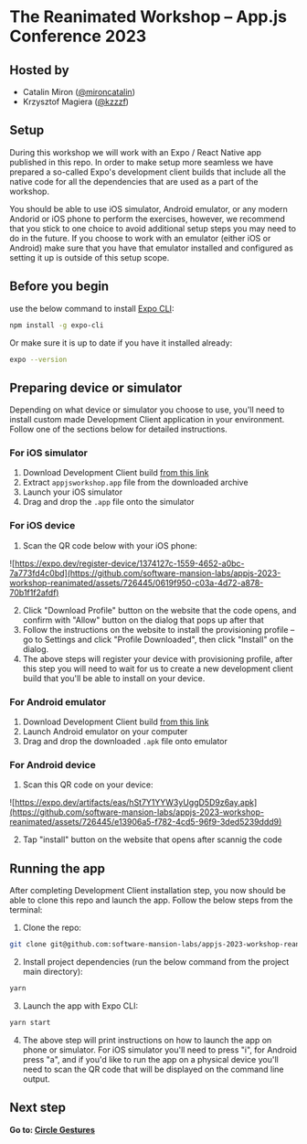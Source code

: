 # The Reanimated Workshop – App.js Conference 2023

## Hosted by

- Catalin Miron ([@mironcatalin](https://twitter.com/mironcatalin))
- Krzysztof Magiera ([@kzzzf](https://twitter.com/kzzzf))

## Setup

During this workshop we will work with an Expo / React Native app published in this repo.
In order to make setup more seamless we have prepared a so-called Expo's development client builds that include all the native code for all the dependencies that are used as a part of the workshop.

You should be able to use iOS simulator, Android emulator, or any modern Andorid or iOS phone to perform the exercises, however, we recommend that you stick to one choice to avoid additional setup steps you may need to do in the future.
If you choose to work with an emulator (either iOS or Android) make sure that you have that emulator installed and configured as setting it up is outside of this setup scope.

## Before you begin

use the below command to install [Expo CLI](https://docs.expo.dev/workflow/expo-cli/):

```bash
npm install -g expo-cli
```

Or make sure it is up to date if you have it installed already:

```bash
expo --version
```

## Preparing device or simulator

Depending on what device or simulator you choose to use, you'll need to install custom made Development Client application in your environment.
Follow one of the sections below for detailed instructions.

### For iOS simulator

1. Download Development Client build [from this link](https://expo.dev/artifacts/eas/phT7AmUZJsdTwkVZtLW3UF.ipa)
2. Extract `appjsworkshop.app` file from the downloaded archive
3. Launch your iOS simulator
4. Drag and drop the `.app` file onto the simulator

### For iOS device

1. Scan the QR code below with your iOS phone:


![https://expo.dev/register-device/1374127c-1559-4652-a0bc-7a773fd4c0bd](https://github.com/software-mansion-labs/appjs-2023-workshop-reanimated/assets/726445/0619f950-c03a-4d72-a878-70b1f1f2afdf)

2. Click "Download Profile" button on the website that the code opens, and confirm with "Allow" button on the dialog that pops up after that
3. Follow the instructions on the website to install the provisioning profile – go to Settings and click "Profile Downloaded", then click "Install" on the dialog.
4. The above steps will register your device with provisioning profile, after this step you will need to wait for us to create a new development client build that you'll be able to install on your device.

### For Android emulator

1. Download Development Client build [from this link](https://expo.dev/artifacts/eas/hSt7Y1YYW3yUggD5D9z6ay.apk)
2. Launch Android emulator on your computer
3. Drag and drop the downloaded `.apk` file onto emulator

### For Android device

1. Scan this QR code on your device:

![https://expo.dev/artifacts/eas/hSt7Y1YYW3yUggD5D9z6ay.apk](https://github.com/software-mansion-labs/appjs-2023-workshop-reanimated/assets/726445/e13906a5-f782-4cd5-96f9-3ded5239ddd9)

2. Tap "install" button on the website that opens after scannig the code

## Running the app

After completing Development Client installation step, you now should be able to clone this repo and launch the app.
Follow the below steps from the terminal:

1. Clone the repo:

```bash
git clone git@github.com:software-mansion-labs/appjs-2023-workshop-reanimated.git && cd appjs-2023-workshop-reanimated
```

2. Install project dependencies (run the below command from the project main directory):

```bash
yarn
```

3. Launch the app with Expo CLI:

```bash
yarn start
```

4. The above step will print instructions on how to launch the app on phone or simulator. For iOS simulator you'll need to press "i", for Android press "a", and if you'd like to run the app on a physical device you'll need to scan the QR code that will be displayed on the command line output.

## Next step

**Go to: [Circle Gestures](./src/lessons/CircleGestures/)**
